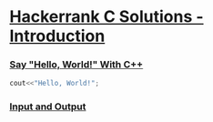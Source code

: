 # [Hackerrank C Solutions - Introduction](https://www.hackerrank.com/domains/cpp?badge_type=cpp&filters%5Bsubdomains%5D%5B%5D=cpp-introduction "C - Introduction")

### [Say "Hello, World!" With C++](https://www.hackerrank.com/challenges/cpp-hello-world/problem?isFullScreen=true "Say 'Hello, World!' With C++")

```cpp
cout<<"Hello, World!";
```
### [Input and Output](https://www.hackerrank.com/challenges/cpp-input-and-output/problem?isFullScreen=true "Input and Output")

```cpp
    
```